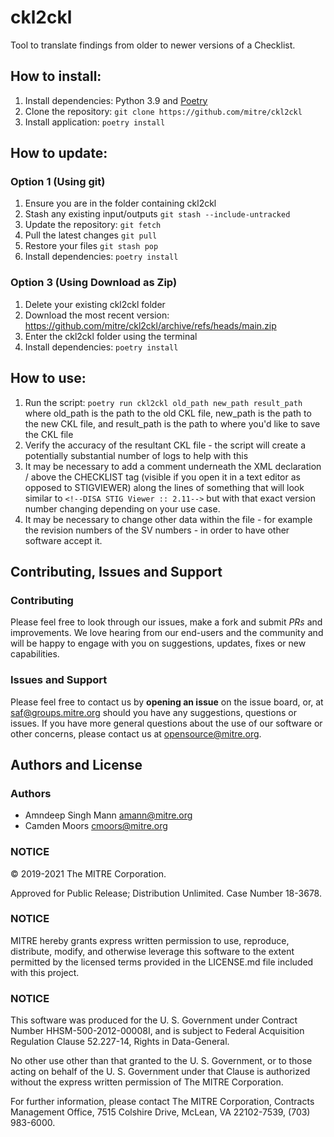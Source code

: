# ckl2ckl
Tool to translate findings from older to newer versions of a Checklist.

## How to install:
1. Install dependencies: Python 3.9 and [Poetry](https://python-poetry.org/)
2. Clone the repository: `git clone https://github.com/mitre/ckl2ckl`
3. Install application: `poetry install`

## How to update:

### Option 1 (Using git)
1. Ensure you are in the folder containing ckl2ckl
2. Stash any existing input/outputs `git stash --include-untracked`
3. Update the repository: `git fetch`
4. Pull the latest changes `git pull`
5. Restore your files `git stash pop`
6. Install dependencies: `poetry install`

### Option 3 (Using Download as Zip)
1. Delete your existing ckl2ckl folder
2. Download the most recent version: https://github.com/mitre/ckl2ckl/archive/refs/heads/main.zip
3. Enter the ckl2ckl folder using the terminal
4. Install dependencies: `poetry install`

## How to use:
1. Run the script: `poetry run ckl2ckl old_path new_path result_path` where old_path is the path to the old CKL file, new_path is the path to the new CKL file, and result_path is the path to where you'd like to save the CKL file
2. Verify the accuracy of the resultant CKL file - the script will create a potentially substantial number of logs to help with this
3. It may be necessary to add a comment underneath the XML declaration / above the CHECKLIST tag (visible if you open it in a text editor as opposed to STIGVIEWER) along the lines of something that will look similar to `<!--DISA STIG Viewer :: 2.11-->` but with that exact version number changing depending on your use case.
4. It may be necessary to change other data within the file - for example the revision numbers of the SV numbers - in order to have other software accept it.

## Contributing, Issues and Support

### Contributing

Please feel free to look through our issues, make a fork and submit _PRs_ and improvements. We love hearing from our end-users and the community and will be happy to engage with you on suggestions, updates, fixes or new capabilities.

### Issues and Support

Please feel free to contact us by **opening an issue** on the issue board, or, at [saf@groups.mitre.org](mailto:saf@groups.mitre.org) should you have any suggestions, questions or issues. If you have more general questions about the use of our software or other concerns, please contact us at [opensource@mitre.org](mailto:opensource@mitre.org).

## Authors and License

### Authors
- Amndeep Singh Mann [amann@mitre.org](mailto:amann@mitre.org)
- Camden Moors [cmoors@mitre.org](mailto:cmoors@mitre.org)

### NOTICE

© 2019-2021 The MITRE Corporation.

Approved for Public Release; Distribution Unlimited. Case Number 18-3678.

### NOTICE

MITRE hereby grants express written permission to use, reproduce, distribute, modify, and otherwise leverage this software to the extent permitted by the licensed terms provided in the LICENSE.md file included with this project.

### NOTICE

This software was produced for the U. S. Government under Contract Number HHSM-500-2012-00008I, and is subject to Federal Acquisition Regulation Clause 52.227-14, Rights in Data-General.

No other use other than that granted to the U. S. Government, or to those acting on behalf of the U. S. Government under that Clause is authorized without the express written permission of The MITRE Corporation.

For further information, please contact The MITRE Corporation, Contracts Management Office, 7515 Colshire Drive, McLean, VA 22102-7539, (703) 983-6000.
